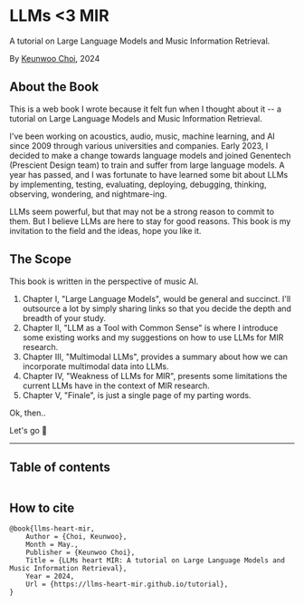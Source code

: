 # LLMs <3 MIR

A tutorial on Large Language Models and Music Information Retrieval.

By [Keunwoo Choi](https://keunwoochoi.github.io/), 2024

## About the Book

This is a web book I wrote because it felt fun when I thought about it -- a tutorial on Large Language Models and Music Information Retrieval. 

I've been working on acoustics, audio, music, machine learning, and AI since 2009 through various universities and companies. Early 2023, I decided to make a change towards language models and joined Genentech (Prescient Design team) to train and suffer from large language models. A year has passed, and I was fortunate to have learned some bit about LLMs by implementing, testing, evaluating, deploying, debugging, thinking, observing, wondering, and nightmare-ing.

LLMs seem powerful, but that may not be a strong reason to commit to them. 
But I believe LLMs are here to stay for good reasons.
This book is my invitation to the field and the ideas, hope you like it.   

## The Scope

This book is written in the perspective of music AI.

1. Chapter I, "Large Language Models", would be general and succinct. I'll outsource a lot by simply sharing links so that you decide the depth and breadth of your study.
2. Chapter II, "LLM as a Tool with Common Sense" is where I introduce some existing works and my suggestions on how to use LLMs for MIR research. 
3. Chapter III, "Multimodal LLMs", provides a summary about how we can incorporate multimodal data into LLMs.
4. Chapter IV, "Weakness of LLMs for MIR", presents some limitations the current LLMs have in the context of MIR research.
5. Chapter V, "Finale", is just a single page of my parting words.

Ok, then..

Let's go 🥁

---


## Table of contents

```{tableofcontents}
```


## How to cite

```
@book{llms-heart-mir,
    Author = {Choi, Keunwoo},
    Month = May.,
    Publisher = {Keunwoo Choi},
    Title = {LLMs heart MIR: A tutorial on Large Language Models and Music Information Retrieval},
    Year = 2024,
    Url = {https://llms-heart-mir.github.io/tutorial},
}
```